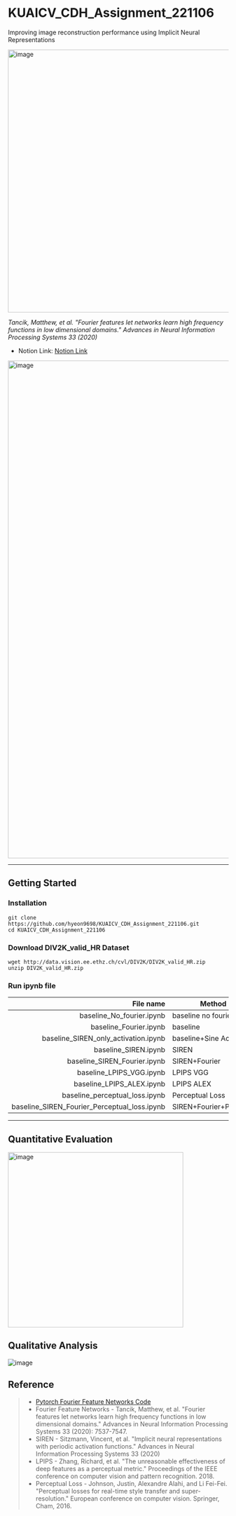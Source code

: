 # KUAICV_CDH_Assignment_221106
Improving image reconstruction performance using Implicit Neural Representations

<img width="600" alt="image" src="https://user-images.githubusercontent.com/41141851/204118382-38f361b7-f0e0-4e95-884d-33eb8eecb90a.png">

*Tancik, Matthew, et al. "Fourier features let networks learn high frequency functions in low dimensional domains." Advances in Neural Information Processing Systems 33 (2020)*

- Notion Link: [Notion Link](https://dongdong9698.notion.site/221106-07abc7ec0bba4914afe708951539b986)

<img width="1136" alt="image" src="https://user-images.githubusercontent.com/41141851/204118448-78d25a7a-f169-43b1-9949-5217c8c3f2c8.png">

---

## Getting Started

### Installation

```shell
git clone https://github.com/hyeon9698/KUAICV_CDH_Assignment_221106.git
cd KUAICV_CDH_Assignment_221106
```

### Download DIV2K_valid_HR Dataset

```
wget http://data.vision.ee.ethz.ch/cvl/DIV2K/DIV2K_valid_HR.zip
unzip DIV2K_valid_HR.zip
```

### Run ipynb file

|File name|Method|
|-:|-|
|baseline_No_fourier.ipynb|baseline no fourier|
|baseline_Fourier.ipynb|baseline|
|baseline_SIREN_only_activation.ipynb|baseline+Sine Activation|
|baseline_SIREN.ipynb|SIREN|
|baseline_SIREN_Fourier.ipynb|SIREN+Fourier|
|baseline_LPIPS_VGG.ipynb|LPIPS VGG|
|baseline_LPIPS_ALEX.ipynb|LPIPS ALEX|
|baseline_perceptual_loss.ipynb|Perceptual Loss|
|baseline_SIREN_Fourier_Perceptual_loss.ipynb|SIREN+Fourier+Percep.L|

---

## Quantitative Evaluation

<img width="400" alt="image" src="https://user-images.githubusercontent.com/41141851/204196197-e9fe540c-eeac-4c73-b34d-9c6d25ff37d5.png">

## Qualitative Analysis

![image](https://user-images.githubusercontent.com/41141851/204196664-44729e5f-58ac-44f7-9d33-7e73fe4f20bf.png)

## Reference

>- [Pytorch Fourier Feature Networks Code](https://github.com/ndahlquist/pytorch-fourier-feature-networks)
>- Fourier Feature Networks - Tancik, Matthew, et al. "Fourier features let networks learn high frequency functions in low
dimensional domains." Advances in Neural Information Processing Systems 33 (2020): 7537-7547.
>- SIREN - Sitzmann, Vincent, et al. "Implicit neural representations with periodic activation
functions." Advances in Neural Information Processing Systems 33 (2020)
>- LPIPS - Zhang, Richard, et al. "The unreasonable effectiveness of deep features as a perceptual metric."
Proceedings of the IEEE conference on computer vision and pattern recognition. 2018.
>- Perceptual Loss - Johnson, Justin, Alexandre Alahi, and Li Fei-Fei. "Perceptual losses for real-time style transfer and super-resolution." European conference on computer vision. Springer, Cham, 2016.